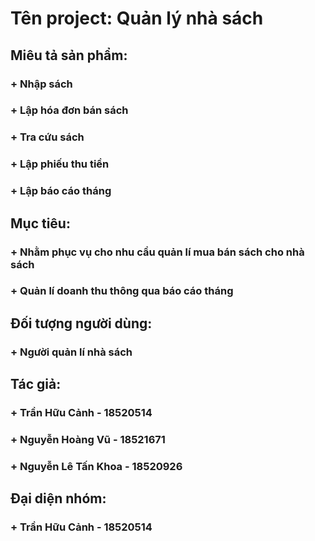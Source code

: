 # Tên project: Quản lý nhà sách
## Miêu tả sản phẩm:
### + Nhập sách
### + Lập hóa đơn bán sách
### + Tra cứu sách
### + Lập phiếu thu tiền
### + Lập báo cáo tháng
## Mục tiêu:
### + Nhằm phục vụ cho nhu cầu quản lí mua bán sách cho nhà sách
### + Quản lí doanh thu thông qua báo cáo tháng
## Đối tượng người dùng:
### + Người quản lí nhà sách
## Tác giả:
### + Trần Hữu Cảnh - 18520514
### + Nguyễn Hoàng Vũ - 18521671
### + Nguyễn Lê Tấn Khoa - 18520926
## Đại diện nhóm:
### + Trần Hữu Cảnh - 18520514
